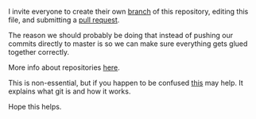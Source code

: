 I invite everyone to create their own [branch](https://github.com/blog/1377-create-and-delete-branches) of this repository, editing this file, and submitting a [pull request](https://help.github.com/articles/using-pull-requests/).

The reason we should probably be doing that instead of pushing our commits directly to master is so we can make sure everything gets glued together correctly.

More info about repositories [here](https://help.github.com/articles/create-a-repo/).

This is non-essential, but if you happen to be confused [this](https://git-scm.com/documentation) may help. It explains what git is and how it works.

Hope this helps.

